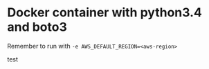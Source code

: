 # Docker container with python3.4 and boto3

Remember to run with `-e AWS_DEFAULT_REGION=<aws-region>`

test
